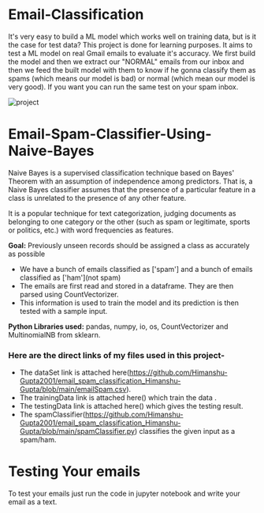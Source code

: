 # Email-Classification
It's very easy to build a ML model which works well on training data, but is it the case for test data?
This project is done for learning purposes. It aims to test a ML model on real Gmail emails to evaluate it's accuracy. We first build the model and then we extract
our "NORMAL" emails from our inbox and then we feed the built model with them to know if he gonna classify them as spams (which means our model is bad) or normal
(which mean our model is very good). If you want you can run the same test on your spam inbox.

![project](https://user-images.githubusercontent.com/24523745/87186436-c9627f00-c2eb-11ea-98ac-0b4591253904.png)

# Email-Spam-Classifier-Using-Naive-Bayes

Naive Bayes is a supervised classification technique based on Bayes' Theorem with an assumption of independence among predictors. That is, a Naive Bayes classifier assumes that the presence of a particular feature in a class is unrelated to the presence of any other feature.

It is a popular technique for text categorization, judging documents as belonging to one category or the other (such as spam or legitimate, sports or politics, etc.) with word frequencies as features.

**Goal:** Previously unseen records should be assigned a class as accurately as possible

* We have a bunch of emails classified as ['spam']
and a bunch of emails classified as ['ham'](not spam)
* The emails are first read and stored in a dataframe. They are then parsed using CountVectorizer.
* This information is used to train the model and its prediction is then tested with a sample input.

**Python Libraries used:** pandas, numpy, io, os, CountVectorizer and MultinomialNB from sklearn.

### Here are the direct links of my files used in this project-
* The dataSet link is attached here(https://github.com/Himanshu-Gupta2001/email_spam_classification_Himanshu-Gupta/blob/main/emailSpam.csv).
* The trainingData link is attached here() which train the data .
* The testingData link is attached here() which gives the testing result.
* The spamClassifier(https://github.com/Himanshu-Gupta2001/email_spam_classification_Himanshu-Gupta/blob/main/spamClassifier.py) classifies the given input as a spam/ham. 

# Testing Your emails
To test your emails just run the code in jupyter notebook and write your email as a text.
